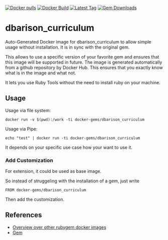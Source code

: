 [![Docker pulls](https://img.shields.io/docker/pulls/rubygem/dbarison_curriculum.svg)](https://hub.docker.com/r/rubygem/dbarison_curriculum/)
[![Docker Build](https://img.shields.io/docker/automated/rubygem/dbarison_curriculum.svg)](https://hub.docker.com/r/rubygem/dbarison_curriculum/)
[![Latest Tag](https://img.shields.io/github/tag/docker-rubygem/dbarison_curriculum.svg)](https://hub.docker.com/r/rubygem/dbarison_curriculum/)
[![Gem Downloads](https://img.shields.io/gem/dt/dbarison_curriculum.svg)](https://rubygems.org/gems/dbarison_curriculum/)
# dbarison_curriculum

Auto-Generated Docker image for dbarison_curriculum to allow simple usage without installation.
It is in sync with the original gem.

This allows to use a specific version of your favorite gem and ensures that this image will be supported in future.
The image is generated automatically from a github repository by Docker Hub.
This ensures that you exactly know what is in the image and what not.

It lets you use Ruby Tools without the need to install ruby on your machine.

## Usage

Usage via file system:

`docker run -v $(pwd):/work -ti docker-gems/dbarison_curriculum`

Usage via Pipe:

`echo "test" | docker run -ti docker-gems/dbarison_curriculum`

It depends on your specific use case how your want to use it.

### Add Customization

For extension, it could be used as base image.

So instead of struggeling with the installation of a gem, just write

`FROM docker-gems/dbarison_curriculum`

Then add the customization.

## References

 - [Overview over other rubygem docker images](https://github.com/thinkbot/docker-rubygem)
 - [Gem](https://rubygems.org/gems/dbarison_curriculum/)
